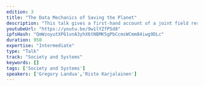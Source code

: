 ```yaml
---
edition: 3
title: "The Data Mechanics of Saving the Planet"
description: "This talk gives a first-hand account of a joint field research project by Terra Genesis International and Streamr. We present a technical report from an Ecuadorean cocoa plantation on how to collect real-time carbon sequestration data from IoT sensors and drone soil sampling, and how to transmit it securely to Ethereum smart contracts via a decentralized peer-to-peer data transport layer. We will share the scientific underpinnings with the audience, demonstrate the potential of the project in helping reverse global warming, discuss the use of automated drone technology for sensor distribution and sample collection, and visualize the methodology for solving connectivity and data collection issues in an important real-life use case."
youtubeUrl: "https://youtu.be/9w1lYZfP5d8"
ipfsHash: "QmWzoyutXP61vnA3yhX6tNBMK5gPbCcmsWCmm84iwg9DLc"
duration: 950
expertise: "Intermediate"
type: "Talk"
track: "Society and Systems"
keywords: []
tags: ['Society and Systems']
speakers: ['Gregory Landua','Risto Karjalainen']
---
```

